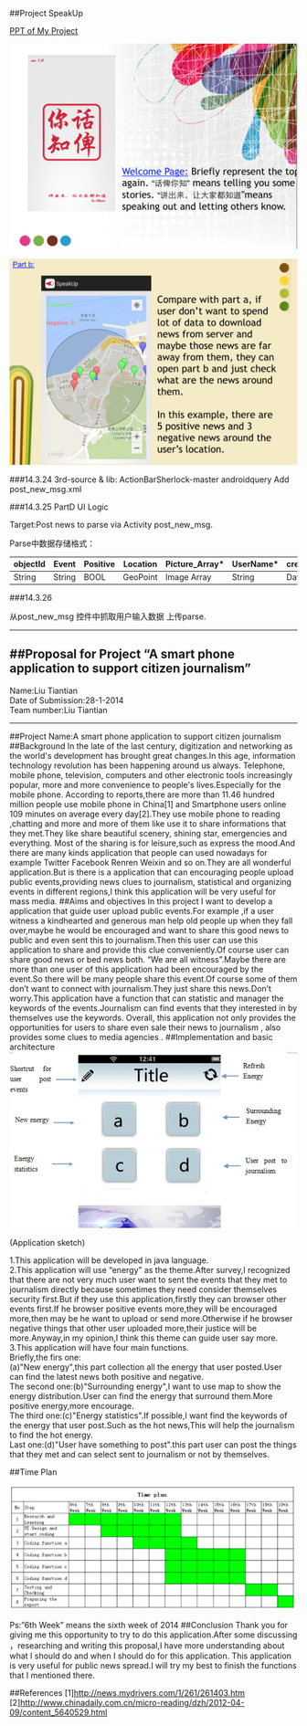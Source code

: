 ##Project SpeakUp 


[PPT of My Project](https://raw.githubusercontent.com/Nirvana-icy/AllysonPower/master/presentation.pptx)

![Part A](https://raw.githubusercontent.com/Nirvana-icy/AllysonPower/master/a.png)

![Part A](https://raw.githubusercontent.com/Nirvana-icy/AllysonPower/master/b.png)



###14.3.24 
3rd-source & lib: 
ActionBarSherlock-master
androidquery 
Add post_new_msg.xml
  
###14.3.25
PartD UI Logic
  
Target:Post news to parse via Activity post_new_msg.
  
Parse中数据存储格式：  
  
objectId |Event  |Positive|Location| Picture_Array*|UserName*|createdAt|updatedAt
---------|-------|--------|--------|---------------|---------|---------|--------
String   |String |  BOOL  |GeoPoint| Image Array   |String   |Date     |Date
  
###14.3.26

从post_new_msg 控件中抓取用户输入数据 上传parse.

---
##Proposal for Project “A smart phone application to support citizen journalism”
---
Name:Liu Tiantian  
Date of Submission:28-1-2014  
Team number:Liu Tiantian

---
##Project Name:A smart phone application to support citizen journalism  
##Background 
In the late of the last century, digitization and networking as the world's development has brought great changes.In this age, information technology revolution has been happening around us always. Telephone, mobile phone, television, computers and other electronic tools increasingly popular, more and more convenience to people's lives.Especially for the mobile phone.
According to reports,there are more than 11.46 hundred million people use mobile phone in China[1] and Smartphone users online 109 minutes on average every day[2].They use mobile phone to reading ,chatting and more and more of them like use it to share informations that they met.They like share beautiful scenery, shining star, emergencies and everything.
Most of the sharing is for leisure,such as express the mood.And there are many kinds application that people can used nowadays for example Twitter Facebook Renren Weixin and so on.They are all wonderful application.But is there is a application that can encouraging people upload public events,providing news clues to journalism, statistical and organizing events in different regions,I think this application will be very useful for mass media.
##Aims and objectives
In this project I want to develop a application that guide user upload public events.For example ,if a user witness a kindhearted and generous man help old people up when they fall over,maybe he would be encouraged and want to share this good news to public and even sent this to journalism.Then this user can use this application to share and provide this clue conveniently.Of course user can share good news or bed news both.
“We are all witness”.Maybe there are more than one user of this application had been encouraged by the event.So there will be many people share this event.Of course some of them don’t want to connect with journalism.They just share this news.Don’t worry.This application have a function that can statistic and manager the keywords of the events.Journalism can find events that they interested in by themselves use the keywords.
Overall, this application not only provides the opportunities for users to share even sale their news to journalism , also provides some clues to media agencies .
##Implementation and basic architecture
![image](https://raw.githubusercontent.com/Nirvana-icy/AllysonPower/master/proposal/doc_1395577217513671224.files_image0.jpg)  
  
(Application sketch)
       
1.This application will be developed in java language.  
2.This application will use “energy” as the theme.After survey,I recognized that there are not very much user want to sent the events that they met to journalism directly because sometimes they need consider themselves security first.But if they use this application,firstly they can browser other events first.If he browser positive events more,they will be encouraged more,then may be he want to upload or send more.Otherwise if he browser negative things that other user uploaded more,their justice will be more.Anyway,in my opinion,I think this theme can guide user say more.  
3.This application will have four main functions.  
Briefly,the firs one:  
(a)"New energy",this part collection all the energy that user posted.User can find the latest news both positive and negative.  
The second one:(b)"Surrounding energy",I want to use map to show the energy distribution.User can find the energy that surround them.More positive energy,more encourage.  
The third one:(c)"Energy statistics".If possible,I want find the keywords of the energy that user post.Such as the hot news,This will help the journalism to find the hot energy.  
Last one:(d)"User have something to post".this part user can post the things that they met and can select sent to journalism or not by themselves.

##Time Plan
  
![image](https://raw.githubusercontent.com/Nirvana-icy/AllysonPower/master/proposal/屏幕快照%202014-03-23%20下午11.22.09.png)  

Ps:”6th Week” means the sixth week of 2014
##Conclusion
Thank you for giving me this opportunity to try to do this application.After some discussing ，researching and writing this proposal,I have more understanding about what I should do and when I should do for this application.
This application is very useful for public news spread.I will try my best to finish the functions that I mentioned there.

##References
[1]http://news.mydrivers.com/1/261/261403.htm
[2]http://www.chinadaily.com.cn/micro-reading/dzh/2012-04-09/content_5640529.html